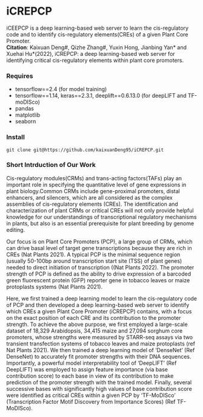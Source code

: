 # iCREPCP
iCEEPCP is a deep learning-based web server to learn the cis-regulatory code and to identify cis-regulatory elements(CREs) of a given Plant Core Promoter.<br>
**Citation**: Kaixuan Deng#, Qizhe Zhang#, Yuxin Hong, Jianbing Yan* and Xuehai Hu*(2022), iCREPCP: a deep learning-based web server for identifying critical cis-regulatory elements within plant core promoters.<br>
### Requires
- tensorflow==2.4 (for model training)
- tensorflow==1.14, keras==2.3.1, deeplift==0.6.13.0 (for deepLIFT and TF-moDISco)
- pandas
- matplotlib
- seaborn
### Install
```
git clone git@https://github.com/kaixuanDeng95/iCREPCP.git
```
### Short Intrduction of Our Work
<p>
Cis-regulatory modules(CRMs) and trans-acting factors(TAFs)  play an important role in specifying the quantitative level of gene expressions in plant biology.Common CRMs include gene-proximal promoters, distal enhancers, and silencers, which are all considered as the complex assemblies of cis-regulatory elements (CREs). The identification and characterization of plant CRMs or critical CREs will not only provide helpful knowledge for our understandings of transcriptional regulatory mechanisms in plants, but also is an essential prerequisite for plant breeding by genome editing.</p>
<p>
 Our focus is on Plant Core Promoters (PCP), a large group of CRMs, which can drive basal level of target gene transcriptions because they are rich in CREs (Nat Plants 2021). A typical PCP is the minimal sequence region (usually 50-100bp around transcription start site (TSS) of plant genes) needed to direct initiation of transcription ((Nat Plants 2022). The promoter strength of PCP is defined as the ability to drive expression of a barcoded green fluorescent protein (GFP) reporter gene in tobacco leaves or maize protoplasts systems (Nat Plants 2021).
 </p>
 <p>
  Here, we first trained a deep learning model to learn the cis-regulatory code of PCP and then developed a deep learning-based web server to identify which CREs a given Plant Core Promoter (iCREPCP) contains, with a focus on the exact position of each CRE and its contribution to the promoter strength. To achieve the above purpose, we first employed a large-scale dataset of 18,329 Arabidopsis, 34,415 maize and 27,094 sorghum core promoters, whose strengths were measured by STARR-seq assays via two transient transfection systems of tobacco leaves and maize protoplasts (ref Nat Plants 2021). We then trained a deep learning model of ‘DenseNet’ (Ref DenseNet) to accurately fit promoter strengths with their DNA sequences. Importantly, a powerful model interpretability tool of ‘DeepLIFT’ (Ref DeepLIFT) was employed to assign feature importance (via base contribution score) to each base in view of its contribution to make prediction of the promoter strength with the trained model. Finally, several successive bases with significantly high values of base contribution score were identified as critical CREs within a given PCP by ‘TF-MoDISco’ (Transcription Factor Motif Discovery from Importance Scores) (Ref TF-MoDISco). 
  </p>
